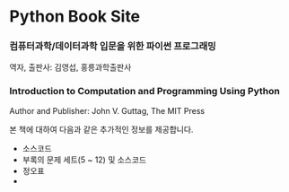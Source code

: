 # Python Book Site
### 컴퓨터과학/데이터과학 입문을 위한 파이썬 프로그래밍 
역자, 출판사: 김영섭, 홍릉과학출판사

### Introduction to Computation and Programming Using Python 

Author and Publisher: John V. Guttag, The MIT Press

본 책에 대하여 다음과 같은 추가적인 정보를 제공합니다. 
- 소스코드
- 부록의 문제 세트(5 ~ 12) 및 소스코드
- 정오표
- 



